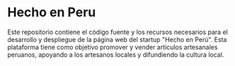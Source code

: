 # Hecho en Peru

Este repositorio contiene el código fuente y los recursos necesarios para el desarrollo y despliegue de la página web del startup "Hecho en Perú". Esta plataforma tiene como objetivo promover y vender artículos artesanales peruanos, apoyando a los artesanos locales y difundiendo la cultura local.
